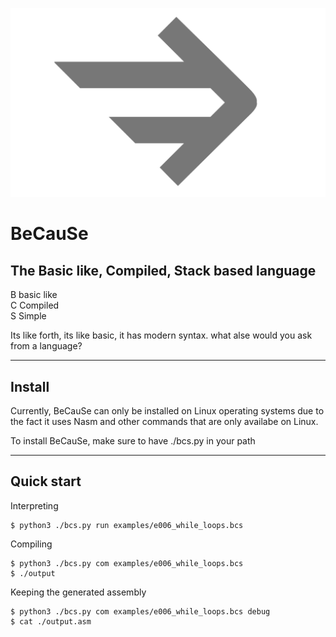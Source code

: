 ![test](logo-gray.svg)

# BeCauSe
## The Basic like, Compiled, Stack based language

B basic like<br />
C Compiled<br />
S Simple

Its like forth, its like basic, it has modern syntax. what alse would you ask from a language?

---

## Install
Currently, BeCauSe can only be installed on Linux operating systems due to the fact it uses Nasm and other commands that are only availabe on Linux.

To install BeCauSe, make sure to have ./bcs.py in your path

---

## Quick start
Interpreting
```console
$ python3 ./bcs.py run examples/e006_while_loops.bcs
```

Compiling
```console
$ python3 ./bcs.py com examples/e006_while_loops.bcs
$ ./output
```

Keeping the generated assembly
```console
$ python3 ./bcs.py com examples/e006_while_loops.bcs debug
$ cat ./output.asm
```